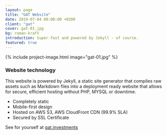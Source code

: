 ```yaml
---
layout: page
title: "GAT Website"
date: 2019-07-04 00:00:00 +0200
client: "gat"
cover: gat-01.jpg
bg: roman-kraft
introduction: Super-fast and powered by Jekyll - of course.
featured: true
---
```


{% include project-image.html image="gat-01.jpg" %}

### Website technology

This website is powered by Jekyll, a static site generator that compiles raw assets such as Markdown files into a deployment ready website that allows for secure, efficient hosting without PHP, MYSQL or downtime.

- Completely static
- Mobile-first design
- Hosted on AWS S3, AWS CloudFront CDN (99.9% SLA)
- Secured by SSL Certificate

See for yourself at [gat.investments](https://gat.investments)
